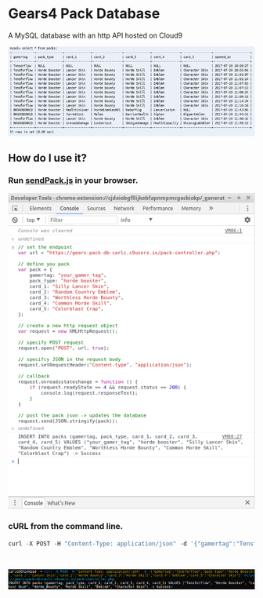 # Gears4 Pack Database
A MySQL database with an http API hosted on Cloud9

![demo](https://github.com/TheanosLearning/Gears4PackDB/raw/master/images/sql-demo.png)

## How do I use it?

### Run [sendPack.js](https://github.com/TheanosLearning/Gears4PackDB/blob/master/js/sendPack.js) in your browser.

![from-browser](https://github.com/TheanosLearning/Gears4PackDB/raw/master/images/db-browser.png)

### cURL from the command line.

```python
curl -X POST -H "Content-Type: application/json" -d '{"gamertag":"Tensforflow","pack_type":"Horde Booster","card_1":"Lancer Skin","card_2":"Horde Bounty","card_3":"Horde Skill","card_4":"Emblem","card_5":"Character Skin"}' https://gears-pack-db-carlc.c9users.io/pack-controller.php
```

</br>

![from-command-line](https://github.com/TheanosLearning/Gears4PackDB/raw/master/images/db-curl.png)
